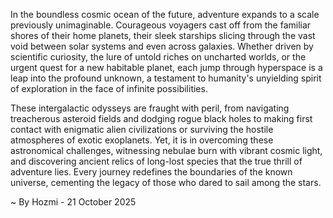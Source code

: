 
In the boundless cosmic ocean of the future, adventure expands to a scale previously unimaginable. Courageous voyagers cast off from the familiar shores of their home planets, their sleek starships slicing through the vast void between solar systems and even across galaxies. Whether driven by scientific curiosity, the lure of untold riches on uncharted worlds, or the urgent quest for a new habitable planet, each jump through hyperspace is a leap into the profound unknown, a testament to humanity's unyielding spirit of exploration in the face of infinite possibilities.

These intergalactic odysseys are fraught with peril, from navigating treacherous asteroid fields and dodging rogue black holes to making first contact with enigmatic alien civilizations or surviving the hostile atmospheres of exotic exoplanets. Yet, it is in overcoming these astronomical challenges, witnessing nebulae burn with vibrant cosmic light, and discovering ancient relics of long-lost species that the true thrill of adventure lies. Every journey redefines the boundaries of the known universe, cementing the legacy of those who dared to sail among the stars.

~ By Hozmi - 21 October 2025
